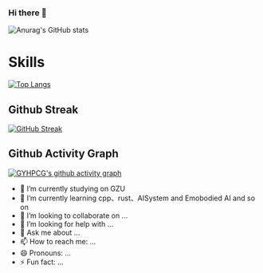 ### Hi there 👋
![Anurag's GitHub stats](https://github-readme-stats.vercel.app/api?username=GYHPCG&theme=onedark&show_icons=true?count_private=true)

# Skills

<!-- [![Top Langs](https://github-readme-stats.vercel.app/api/top-langs/?username=GYHPCG&hide=HTML,C,CSS,php,makefile,make,cmake,jupyter%20notebook,javaScript,Vue&layout=compact)](https://github.com/anuraghazra/github-readme-stats)
-->
[![Top Langs](https://github-readme-stats.vercel.app/api/top-langs/?username=GYHPCG&hide=makefile,cmake,css&langs_count=18)](https://github.com/anuraghazra/github-readme-stats)
## Github Streak
[![GitHub Streak](https://streak-stats.demolab.com?user=GYHPCG&theme=ocean-dark&locale=zh_Hans)](https://git.io/streak-stats)

## Github Activity Graph
[![GYHPCG's github activity graph](https://github-readme-activity-graph.vercel.app/graph?username=GYHPCG&theme=xcode)](https://github.com/ashutosh00710/github-readme-activity-graph)

- 🔭 I’m currently studying on GZU
- 🌱 I’m currently learning cpp、rust、AISystem and Emobodied AI and so on
- 👯 I’m looking to collaborate on ...
- 🤔 I’m looking for help with ...
- 💬 Ask me about ...
- 📫 How to reach me: ...
- 😄 Pronouns: ...
- ⚡ Fun fact: ...

